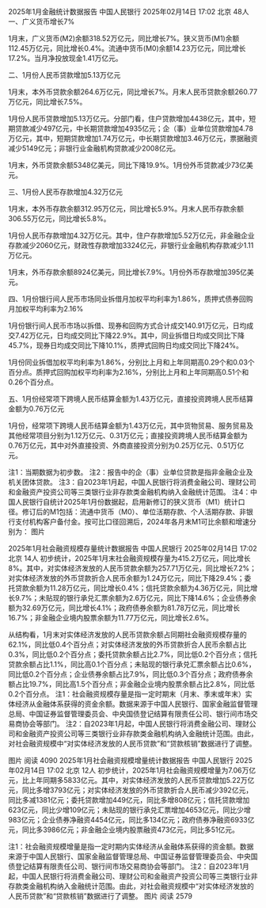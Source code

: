 2025年1月金融统计数据报告
中国人民银行
 2025年02月14日 17:02 北京 48人
一、广义货币增长7%

1月末，广义货币(M2)余额318.52万亿元，同比增长7%。狭义货币(M1)余额112.45万亿元，同比增长0.4%。流通中货币(M0)余额14.23万亿元，同比增长17.2%。当月净投放现金1.41万亿元。

二、1月份人民币贷款增加5.13万亿元

1月末，本外币贷款余额264.6万亿元，同比增长7%。月末人民币贷款余额260.77万亿元，同比增长7.5%。

1月份人民币贷款增加5.13万亿元。分部门看，住户贷款增加4438亿元，其中，短期贷款减少497亿元，中长期贷款增加4935亿元；企（事）业单位贷款增加4.78万亿元，其中，短期贷款增加1.74万亿元，中长期贷款增加3.46万亿元，票据融资减少5149亿元；非银行业金融机构贷款减少2008亿元。

1月末，外币贷款余额5348亿美元，同比下降19.9%。1月份外币贷款减少73亿美元。

三、1月份人民币存款增加4.32万亿元

1月末，本外币存款余额312.95万亿元，同比增长5.9%。月末人民币存款余额306.55万亿元，同比增长5.8%。

1月份人民币存款增加4.32万亿元。其中，住户存款增加5.52万亿元，非金融企业存款减少2060亿元，财政性存款增加3324亿元，非银行业金融机构存款减少1.11万亿元。

1月末，外币存款余额8924亿美元，同比增长7.9%。1月份外币存款增加395亿美元。

四、1月份银行间人民币市场同业拆借月加权平均利率为1.86%，质押式债券回购月加权平均利率为2.16%

1月份银行间人民币市场以拆借、现券和回购方式合计成交140.91万亿元，日均成交7.42万亿元，日均成交同比下降22.9%。其中，同业拆借日均成交同比下降45.7%，现券日均成交同比下降10.1%，质押式回购日均成交同比下降24%。

1月份同业拆借加权平均利率为1.86%，分别比上月和上年同期高0.29个和0.03个百分点。质押式回购加权平均利率为2.16%，分别比上月和上年同期高0.51个和0.26个百分点。

五、1月份经常项下跨境人民币结算金额为1.43万亿元，直接投资跨境人民币结算金额为0.76万亿元

1月份，经常项下跨境人民币结算金额为1.43万亿元，其中货物贸易、服务贸易及其他经常项目分别为1.12万亿元、0.31万亿元；直接投资跨境人民币结算金额为0.76万亿元，其中对外直接投资、外商直接投资分别为0.25万亿元、0.51万亿元。

注1：当期数据为初步数。
注2：报告中的企（事）业单位贷款是指非金融企业及机关团体贷款。
注3：自2023年1月起，中国人民银行将消费金融公司、理财公司和金融资产投资公司等三类银行业非存款类金融机构纳入金融统计范围。
注4：中国人民银行自统计2025年1月份数据起，启用新修订的狭义货币（M1）统计口径。修订后的M1包括：流通中货币（M0）、单位活期存款、个人活期存款、非银行支付机构客户备付金。按可比口径回溯后，2024年各月末M1可比余额和增速分别为：
图片

2025年1月社会融资规模存量统计数据报告
中国人民银行
 2025年02月14日 17:02 北京 14人
初步统计，2025年1月末社会融资规模存量为415.2万亿元，同比增长8%。其中，对实体经济发放的人民币贷款余额为257.71万亿元，同比增长7.2%；对实体经济发放的外币贷款折合人民币余额为1.24万亿元，同比下降29.4%；委托贷款余额为11.28万亿元，同比增长0.4%；信托贷款余额为4.36万亿元，同比增长9.7%；未贴现的银行承兑汇票余额为2.6万亿元，同比下降14.6%；企业债券余额为32.69万亿元，同比增长4.1%；政府债券余额为81.78万亿元，同比增长16.7%；非金融企业境内股票余额为11.77万亿元，同比增长2.6%。

从结构看，1月末对实体经济发放的人民币贷款余额占同期社会融资规模存量的62.1%，同比低0.4个百分点；对实体经济发放的外币贷款折合人民币余额占比0.3%，同比低0.2个百分点；委托贷款余额占比2.7%，同比低0.2个百分点；信托贷款余额占比1.1%，同比高0.1个百分点；未贴现的银行承兑汇票余额占比0.6%，同比低0.2个百分点；企业债券余额占比7.9%，同比低0.3个百分点；政府债券余额占比19.7%，同比高1.5个百分点；非金融企业境内股票余额占比2.8%，同比低0.2个百分点。
注1：社会融资规模存量是指一定时期末（月末、季末或年末）实体经济从金融体系获得的资金余额。数据来源于中国人民银行、国家金融监督管理总局、中国证券监督管理委员会、中央国债登记结算有限责任公司、银行间市场交易商协会等部门。
注2：自2023年1月起，中国人民银行将消费金融公司、理财公司和金融资产投资公司等三类银行业非存款类金融机构纳入金融统计范围。由此，对社会融资规模中“对实体经济发放的人民币贷款”和“贷款核销”数据进行了调整。

图片
阅读 4090
2025年1月社会融资规模增量统计数据报告
中国人民银行
 2025年02月14日 17:02 北京 12人
初步统计，2025年1月社会融资规模增量为7.06万亿元，比上年同期多5833亿元。其中，对实体经济发放的人民币贷款增加5.22万亿元，同比多增3793亿元；对实体经济发放的外币贷款折合人民币减少392亿元，同比多减1381亿元；委托贷款增加449亿元，同比多增808亿元；信托贷款增加623亿元，同比少增109亿元；未贴现的银行承兑汇票增加4653亿元，同比少增983亿元；企业债券净融资4454亿元，同比多134亿元；政府债券净融资6933亿元，同比多3986亿元；非金融企业境内股票融资473亿元，同比多51亿元。

注1：社会融资规模增量是指一定时期内实体经济从金融体系获得的资金额。数据来源于中国人民银行、国家金融监督管理总局、中国证券监督管理委员会、中央国债登记结算有限责任公司、银行间市场交易商协会等部门。
注2：自2023年1月起，中国人民银行将消费金融公司、理财公司和金融资产投资公司等三类银行业非存款类金融机构纳入金融统计范围。由此，对社会融资规模中“对实体经济发放的人民币贷款”和“贷款核销”数据进行了调整。
图片
阅读 2579


​

​

​